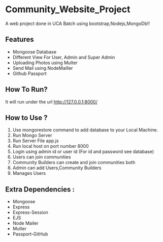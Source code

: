 # Community_Website_Project
A web project done in UCA Batch using bootstrap,Nodejs,MongoDb!!

## Features
<ul>
  <li> Mongoose Database</li>
  <li>Different View For User, Admin and Super Admin</li>
  <li>Uploading Photos using Multer</li>  
  <li>Send Mail using NodeMailler</li>
  <li>Github Passport</li>
</ul>

## How To Run?
It will run under the url http://127.0.0.1:8000/

## How to Use ?
<ol type="number">
<li> Use mongorestore command to add database to your Local Machine.</li>
<li>Run Mongo Server</li>
<li>Run Server File app.js</li>
<li>Run local host on port number 8000</li>
<li>Login using admin id or user id (For id and password see database)</li>
<li>Users can join communities</li>
<li>Community Builders can create and join communities both</li>
<li>Admin can add Users,Community Builders</li>
<li>Manages Users</li>
</ol>

## Extra Dependencies :

<ul>
  <li>Mongoose</li>
  <li>Express</li>
  <li>Express-Session</li>
  <li>EJS</li>
  <li>Node Mailer</li>
  <li>Multer</li>
  <li>Passport-GitHub</li>
<ul>

